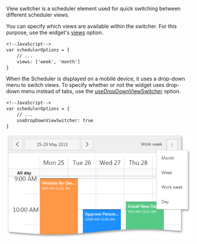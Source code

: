 View switcher is a scheduler element used for quick switching between different scheduler views.

<div class="documentation-gallery">
    <script type="text/template"> 
        {"options": {
            "width": 857,
            "height": 700
        },
        "images": [
            { "image": "Content/images/doc/16_1/UiWidgets/Scheduler_ViewSwitcher_Month.png", "text": "Month View" },
            { "image": "Content/images/doc/16_1/UiWidgets/Scheduler_ViewSwitcher_Week.png", "text": "Week View" },
            { "image": "Content/images/doc/16_1/UiWidgets/Scheduler_ViewSwitcher_WorkWeek.png", "text": "Work Week View" },
            { "image": "Content/images/doc/16_1/UiWidgets/Scheduler_ViewSwitcher_Day.png", "text": "Day View" }
        ]}
    </script>
</div>

You can specify which views are available within the switcher. For this purpose, use the widget's [views](/api-reference/10%20UI%20Widgets/dxScheduler/1%20Configuration/views.md '/Documentation/ApiReference/UI_Widgets/dxScheduler/Configuration/#views') option.

    <!--JavaScript-->
    var schedulerOptions = {
        // ...
        views: ['week', 'month']
    }

When the Scheduler is displayed on a mobile device, it uses a drop-down menu to switch views. To specify whether or not the widget uses drop-down menu instead of tabs, use the [useDropDownViewSwitcher](/api-reference/10%20UI%20Widgets/dxScheduler/1%20Configuration/useDropDownViewSwitcher.md '/Documentation/ApiReference/UI_Widgets/dxScheduler/Configuration/#useDropDownViewSwitcher') option.

    <!--JavaScript-->
    var schedulerOptions = {
        // ...
        useDropDownViewSwitcher: true
    }

![Drop-down View Switcher](/images/UiWidgets/Scheduler_DropDown_ViewSwitcher.png)